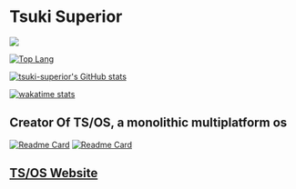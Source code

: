 # Tsuki Superior

![](https://komarev.com/ghpvc/?username=tsuki-superior&color=dc143c)

[![Top Lang](https://github-readme-stats.vercel.app/api/top-langs/?username=tsuki-superior&theme=dark&layout=compact&langs_count=10?exclude_repo=tsos-website)](https://github.com/anuraghazra/github-readme-stats)

[![tsuki-superior's GitHub stats](https://github-readme-stats.vercel.app/api?username=tsuki-superior&theme=dark&show_icons=true&layout=compact)](https://github.com/anuraghazra/github-readme-stats)

[![wakatime stats](https://github-readme-stats.vercel.app/api/wakatime?username=tsukisuperior&theme=dark&layout=compact)](https://github.com/anuraghazra/github-readme-stats)

## Creator Of TS/OS, a monolithic multiplatform os

[![Readme Card](https://github-readme-stats.vercel.app/api/pin/?username=TS-OS&repo=tsos-nucleus&theme=dark&layout=compact)](https://github.com/TS-OS/tsos-nucleus)
[![Readme Card](https://github-readme-stats.vercel.app/api/pin/?username=tsuki-superior&repo=tsos-website&theme=dark&layout=compact)](https://github.com/tsuki-superior/tsos-website)

## [TS/OS Website](https://tsuki-superior.github.io/tsos-website/)
